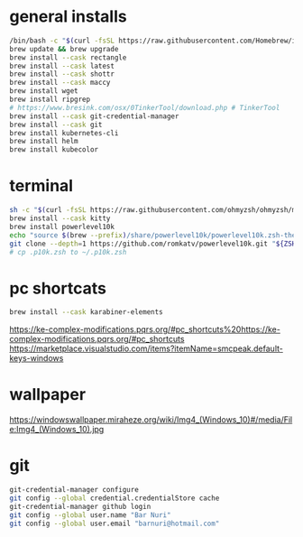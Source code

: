 
# general installs
```bash
/bin/bash -c "$(curl -fsSL https://raw.githubusercontent.com/Homebrew/install/HEAD/install.sh)"
brew update && brew upgrade
brew install --cask rectangle
brew install --cask latest
brew install --cask shottr
brew install --cask maccy
brew install wget
brew install ripgrep
# https://www.bresink.com/osx/0TinkerTool/download.php # TinkerTool 
brew install --cask git-credential-manager
brew install --cask git
brew install kubernetes-cli
brew install helm
brew install kubecolor
```

# terminal
```bash
sh -c "$(curl -fsSL https://raw.githubusercontent.com/ohmyzsh/ohmyzsh/master/tools/install.sh)" # all my zsh
brew install --cask kitty
brew install powerlevel10k
echo "source $(brew --prefix)/share/powerlevel10k/powerlevel10k.zsh-theme" >>~/.zshrc
git clone --depth=1 https://github.com/romkatv/powerlevel10k.git "${ZSH_CUSTOM:-$HOME/.oh-my-zsh/custom}/themes/powerlevel10k"
# cp .p10k.zsh to ~/.p10k.zsh 
```

# pc shortcats

```bash
brew install --cask karabiner-elements
```
https://ke-complex-modifications.pqrs.org/#pc_shortcuts%20https://ke-complex-modifications.pqrs.org/#pc_shortcuts
https://marketplace.visualstudio.com/items?itemName=smcpeak.default-keys-windows


# wallpaper 
https://windowswallpaper.miraheze.org/wiki/Img4_(Windows_10)#/media/File:Img4_(Windows_10).jpg

# git
```bash
git-credential-manager configure
git config --global credential.credentialStore cache
git-credential-manager github login
git config --global user.name "Bar Nuri"
git config --global user.email "barnuri@hotmail.com"
```